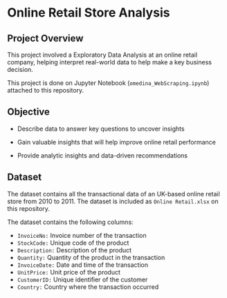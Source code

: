 # Online Retail Store Analysis

## Project Overview
This project involved a Exploratory Data Analysis at an online retail company, helping interpret real-world data to help make a key business decision.

This project is done on Jupyter Notebook (`omedina_WebScraping.ipynb`) attached to this repository.

## Objective

- Describe data to answer key questions to uncover insights

- Gain valuable insights that will help improve online retail performance

- Provide analytic insights and data-driven recommendations

## Dataset

The dataset contains all the transactional data of an UK-based online retail store from 2010 to 2011. The dataset is included as `Online Retail.xlsx` on this repository. 

The dataset contains the following columns:

- `InvoiceNo:` Invoice number of the transaction
- `StockCode:` Unique code of the product
- `Description:` Description of the product
- `Quantity:` Quantity of the product in the transaction
- `InvoiceDate:` Date and time of the transaction
- `UnitPrice:` Unit price of the product
- `CustomerID:` Unique identifier of the customer
- `Country:` Country where the transaction occurred
